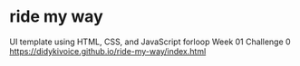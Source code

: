 # ride my way
UI template using  HTML, CSS, and JavaScript forloop Week 01 Challenge 0
https://didykivoice.github.io/ride-my-way/index.html
